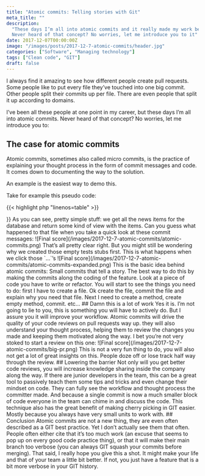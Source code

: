```yaml
---
title: "Atomic commits: Telling stories with Git"
meta_title: ""
description:
  "These days I’m all into atomic commits and it really made my work beter.
  Never heard of that concept? No worries, let me introduce you to it"
date: 2017-12-07T00:00:00Z
image: "/images/posts/2017-12-7-atomic-commits/header.jpg"
categories: ["Software", "Managing technology"]
tags: ["Clean code", "GIT"]
draft: false
---
```


I always find it amazing to see how different people create pull requests. Some people like to put every file they’ve touched into one big commit. Other people split their commits up per file. There are even people that split it up according to domains.

I’ve been all these people at one point in my career, but these days I’m all into atomic commits. Never heard of that concept? No worries, let me introduce you to:

## The case for atomic commits

Atomic commits, sometimes also called micro commits, is the practice of explaining your thought process in the form of commit messages and code. It comes down to documenting the way to the solution.

An example is the easiest way to demo this.

Take for example this pseudo code:

{{< highlight php "linenos=table" >}}

<?php
class NewsController {
   public function index() {
       var items = Database.sql("select * from news");

       return NewsView.withItems(items);
   }
}
{{< / highlight >}}

As you can see, pretty simple stuff: we get all the news items for the database and return some kind of view with the items.

Can you guess what happened to that file when you take a quick look at these commit messages:

![Final score](/images/2017-12-7-atomic-commits/atomic-commits.png)

That’s all pretty clear right. But you might still be wondering why we created those empty tests stubs first. This is what happens when we click those `...`’s

![Final score](/images/2017-12-7-atomic-commits/atomic-commits-expanded.png)

This is the basic idea behind atomic commits: Small commits that tell a story.

The best way to do this by making the commits along the coding of the feature. Look at a piece of code you have to write or refactor. You will start to see the things you need to do: first I have to create a file. Ok create the file, commit the file and explain why you need that file. Next I need to create a method, create empty method, commit. etc...

## Damn this is a lot of work

Yes it is. I’m not going to lie to you, this is something you will have to actively do. But I assure you it will improve your workflow.

Atomic commits will drive the quality of your code reviews on pull requests way up. they will also understand your thought process, helping them to review the changes you made and keeping them motivated along the way.

I bet you’re not very stoked to start a review on this one:

![Final score](/images/2017-12-7-atomic-commits/big-pr.png)

This is not a very fun thing to do, you will also not get a lot of great insights on this. People doze off or lose track half way through the review.

## Lowering the barrier

Not only will you get better code reviews, you will increase knowledge sharing inside the company along the way. If there are junior developers in the team, this can be a great tool to passively teach them some tips and tricks and even change their mindset on code.

They can fully see the workflow and thought process the committer made. And because a single commit is now a much smaller block of code everyone in the team can chime in and discuss the code.

This technique also has the great benefit of making cherry picking in GIT easier. Mostly because you always have very small units to work with.

## Conclusion

Atomic commits are not a new thing, they are even often described as a GIT best practice. Yet I don’t actually see them that often. People often either cite that it’s too much work (an excuse that seems to pop up on every good code practice thing), or that it will make their main branch too verbose (you can always GIT squash your commits before merging).

That said, I really hope you give this a shot. It might make your life and that of your team a little bit better. If not, you just have a feature that is a bit more verbose in your GIT history.
